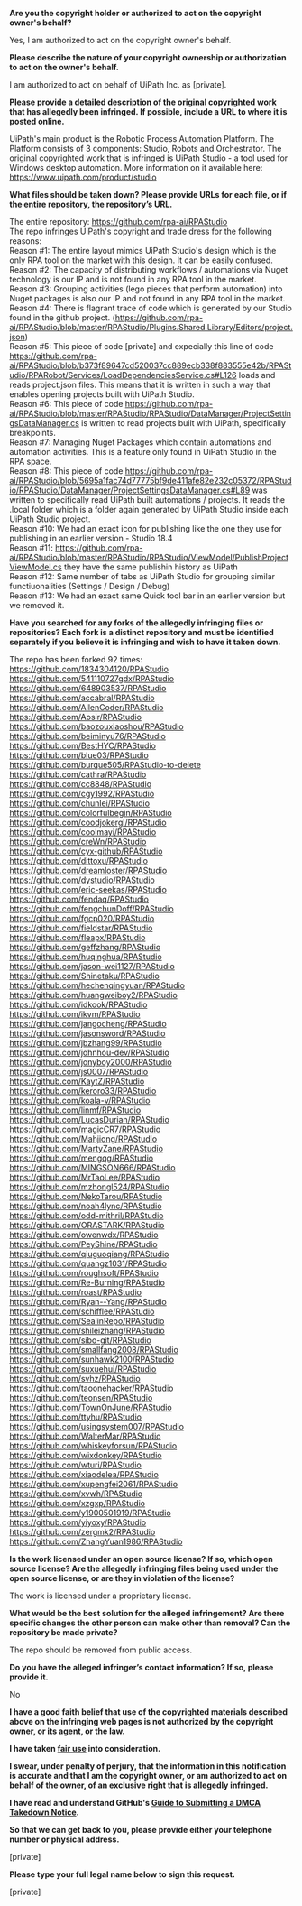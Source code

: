 **Are you the copyright holder or authorized to act on the copyright owner's behalf?**

Yes, I am authorized to act on the copyright owner's behalf.

**Please describe the nature of your copyright ownership or authorization to act on the owner's behalf.**

I am authorized to act on behalf of UiPath Inc. as [private].

**Please provide a detailed description of the original copyrighted work that has allegedly been infringed. If possible, include a URL to where it is posted online.**

UiPath's main product is the Robotic Process Automation Platform. The Platform consists of 3 components: Studio, Robots and Orchestrator. The original copyrighted work that is infringed is UiPath Studio - a tool used for Windows desktop automation. More information on it available here: https://www.uipath.com/product/studio

**What files should be taken down? Please provide URLs for each file, or if the entire repository, the repository’s URL.**

The entire repository: https://github.com/rpa-ai/RPAStudio  
The repo infringes UiPath's copyright and trade dress for the following reasons:  
Reason #1: The entire layout mimics UiPath Studio's design which is the only RPA tool on the market with this design. It can be easily confused.  
Reason #2: The capacity of distributing workflows / automations via Nuget technology is our IP and is not found in any RPA tool in the market.  
Reason #3: Grouping activities (lego pieces that perform automation) into Nuget packages is also our IP and not found in any RPA tool in the market.  
Reason #4: There is flagrant trace of code which is generated by our Studio found in the github project. (https://github.com/rpa-ai/RPAStudio/blob/master/RPAStudio/Plugins.Shared.Library/Editors/project.json)  
Reason #5: This piece of code [private] and expecially this line of code https://github.com/rpa-ai/RPAStudio/blob/b373f89647cd520037cc889ecb338f883555e42b/RPAStudio/RPARobot/Services/LoadDependenciesService.cs#L126 loads and reads project.json files. This means that it is written in such a way that enables opening projects built with UiPath Studio.  
Reason #6: This piece of code https://github.com/rpa-ai/RPAStudio/blob/master/RPAStudio/RPAStudio/DataManager/ProjectSettingsDataManager.cs is written to read projects built with UiPath, specifically breakpoints.  
Reason #7: Managing Nuget Packages which contain automations and automation activities. This is a feature only found in UiPath Studio in the RPA space.  
Reason #8: This piece of code https://github.com/rpa-ai/RPAStudio/blob/5695a1fac74d77775bf9de411afe82e232c05372/RPAStudio/RPAStudio/DataManager/ProjectSettingsDataManager.cs#L89 was written to specifically read UiPath built automations / projects. It reads the .local folder which is a folder again generated by UiPath Studio inside each UiPath Studio project.  
Reason #10: We had an exact icon for publishing like the one they use for publishing in an earlier version - Studio 18.4  
Reason #11:
https://github.com/rpa-ai/RPAStudio/blob/master/RPAStudio/RPAStudio/ViewModel/PublishProjectViewModel.cs
they have the same publishin history as UiPath  
Reason #12: Same number of tabs as UiPath Studio for grouping similar functiuonalities (Settings / Design / Debug)  
Reason #13: We had an exact same Quick tool bar in an earlier version but we removed it.

**Have you searched for any forks of the allegedly infringing files or repositories? Each fork is a distinct repository and must be identified separately if you believe it is infringing and wish to have it taken down.**

The repo has been forked 92 times:  
https://github.com/1834304120/RPAStudio  
https://github.com/541110727gdx/RPAStudio  
https://github.com/648903537/RPAStudio  
https://github.com/accabral/RPAStudio  
https://github.com/AllenCoder/RPAStudio  
https://github.com/Aosir/RPAStudio  
https://github.com/baozouxiaoshou/RPAStudio  
https://github.com/beiminyu76/RPAStudio  
https://github.com/BestHYC/RPAStudio  
https://github.com/blue03/RPAStudio  
https://github.com/burque505/RPAStudio-to-delete  
https://github.com/cathra/RPAStudio  
https://github.com/cc8848/RPAStudio  
https://github.com/cgy1992/RPAStudio  
https://github.com/chunlei/RPAStudio  
https://github.com/colorfulbegin/RPAStudio  
https://github.com/coodjokergl/RPAStudio  
https://github.com/coolmayi/RPAStudio  
https://github.com/creWn/RPAStudio  
https://github.com/cyx-github/RPAStudio  
https://github.com/dittoxu/RPAStudio  
https://github.com/dreamloster/RPAStudio  
https://github.com/dystudio/RPAStudio  
https://github.com/eric-seekas/RPAStudio  
https://github.com/fendaq/RPAStudio  
https://github.com/fengchunDoff/RPAStudio  
https://github.com/fgcp020/RPAStudio  
https://github.com/fieldstar/RPAStudio  
https://github.com/fleapx/RPAStudio  
https://github.com/geffzhang/RPAStudio  
https://github.com/huqinghua/RPAStudio  
https://github.com/jason-wei1127/RPAStudio  
https://github.com/Shinetaku/RPAStudio  
https://github.com/hechenqingyuan/RPAStudio  
https://github.com/huangweiboy2/RPAStudio  
https://github.com/idkook/RPAStudio  
https://github.com/ikvm/RPAStudio  
https://github.com/jangocheng/RPAStudio  
https://github.com/jasonsword/RPAStudio  
https://github.com/jbzhang99/RPAStudio  
https://github.com/johnhou-dev/RPAStudio  
https://github.com/jonyboy2000/RPAStudio  
https://github.com/js0007/RPAStudio  
https://github.com/KaytZ/RPAStudio  
https://github.com/keroro33/RPAStudio  
https://github.com/koala-v/RPAStudio  
https://github.com/linmf/RPAStudio  
https://github.com/LucasDurian/RPAStudio  
https://github.com/magicCR7/RPAStudio  
https://github.com/Mahjiong/RPAStudio  
https://github.com/MartyZane/RPAStudio  
https://github.com/mengqg/RPAStudio  
https://github.com/MINGSON666/RPAStudio  
https://github.com/MrTaoLee/RPAStudio  
https://github.com/mzhongl524/RPAStudio  
https://github.com/NekoTarou/RPAStudio  
https://github.com/noah4lync/RPAStudio  
https://github.com/odd-mithril/RPAStudio  
https://github.com/ORASTARK/RPAStudio  
https://github.com/owenwdx/RPAStudio  
https://github.com/PeyShine/RPAStudio  
https://github.com/qiuguoqiang/RPAStudio  
https://github.com/quangz1031/RPAStudio  
https://github.com/roughsoft/RPAStudio  
https://github.com/Re-Burning/RPAStudio  
https://github.com/roast/RPAStudio  
https://github.com/Ryan--Yang/RPAStudio  
https://github.com/schifflee/RPAStudio  
https://github.com/SealinRepo/RPAStudio  
https://github.com/shileizhang/RPAStudio  
https://github.com/sibo-git/RPAStudio  
https://github.com/smallfang2008/RPAStudio  
https://github.com/sunhawk2100/RPAStudio  
https://github.com/suxuehui/RPAStudio  
https://github.com/svhz/RPAStudio  
https://github.com/taoonehacker/RPAStudio  
https://github.com/teonsen/RPAStudio  
https://github.com/TownOnJune/RPAStudio  
https://github.com/ttyhu/RPAStudio  
https://github.com/usingsystem007/RPAStudio  
https://github.com/WalterMar/RPAStudio  
https://github.com/whiskeyforsun/RPAStudio  
https://github.com/wixdonkey/RPAStudio  
https://github.com/wturi/RPAStudio  
https://github.com/xiaodelea/RPAStudio  
https://github.com/xupengfei2061/RPAStudio  
https://github.com/xvwh/RPAStudio  
https://github.com/xzgxp/RPAStudio  
https://github.com/y1900501919/RPAStudio  
https://github.com/yiyoxy/RPAStudio  
https://github.com/zergmk2/RPAStudio  
https://github.com/ZhangYuan1986/RPAStudio  

**Is the work licensed under an open source license? If so, which open source license? Are the allegedly infringing files being used under the open source license, or are they in violation of the license?**

The work is licensed under a proprietary license.

**What would be the best solution for the alleged infringement? Are there specific changes the other person can make other than removal? Can the repository be made private?**

The repo should be removed from public access.

**Do you have the alleged infringer’s contact information? If so, please provide it.**

No

**I have a good faith belief that use of the copyrighted materials described above on the infringing web pages is not authorized by the copyright owner, or its agent, or the law.**

**I have taken <a href="https://www.lumendatabase.org/topics/22">fair use</a> into consideration.**

**I swear, under penalty of perjury, that the information in this notification is accurate and that I am the copyright owner, or am authorized to act on behalf of the owner, of an exclusive right that is allegedly infringed.**

**I have read and understand GitHub's <a href="https://help.github.com/articles/guide-to-submitting-a-dmca-takedown-notice/">Guide to Submitting a DMCA Takedown Notice</a>.**

**So that we can get back to you, please provide either your telephone number or physical address.**

[private]

**Please type your full legal name below to sign this request.**

[private]
